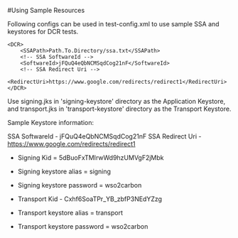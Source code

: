 #Using Sample Resources

Following configs can be used in test-config.xml to use sample SSA and keystores for DCR tests.

    <DCR>
        <SSAPath>Path.To.Directory/ssa.txt</SSAPath>
        <!-- SSA SoftwareId -->
        <SoftwareId>jFQuQ4eQbNCMSqdCog21nF</SoftwareId>
        <!-- SSA Redirect Uri -->
        <RedirectUri>https://www.google.com/redirects/redirect1</RedirectUri>
    </DCR>

Use signing.jks in 'signing-keystore' directory as the Application Keystore, and transport.jks in 'transport-keystore'
directory as the Transport Keystore.

Sample Keystore information:

SSA SoftwareId - jFQuQ4eQbNCMSqdCog21nF
SSA Redirect Uri - https://www.google.com/redirects/redirect1

- Signing Kid = 5dBuoFxTMIrwWd9hzUMVgF2jMbk

- Signing keystore alias = signing

- Signing keystore password = wso2carbon

- Transport Kid - Cxhf6SoaTPr_YB_zbfP3NEdYZzg

- Transport keystore alias = transport

- Transport keystore password = wso2carbon